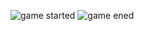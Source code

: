 ![game started](https://user-images.githubusercontent.com/34658228/82135145-772b4300-97ff-11ea-8151-b75444cce044.jpg)
![game ened](https://user-images.githubusercontent.com/34658228/82135146-78f50680-97ff-11ea-9742-7d3ae70ce055.jpg)

